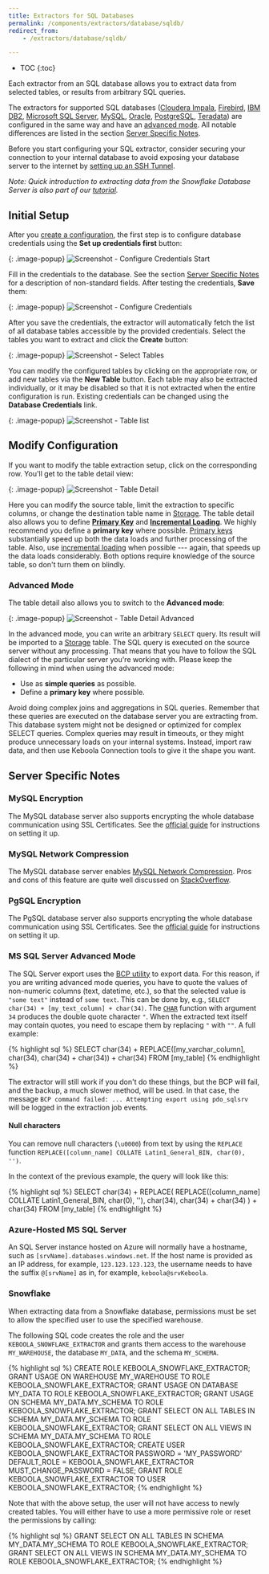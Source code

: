 ```yaml
---
title: Extractors for SQL Databases
permalink: /components/extractors/database/sqldb/
redirect_from:
    - /extractors/database/sqldb/

---
```


* TOC
{:toc}

Each extractor from an SQL database allows you to extract data from selected tables, or results from arbitrary SQL queries.

The extractors for supported SQL databases ([Cloudera Impala](https://www.cloudera.com/products/open-source/apache-hadoop/impala.html), 
[Firebird](http://www.firebirdsql.org/), [IBM DB2](https://www.ibm.com/analytics/db2), 
[Microsoft SQL Server](https://www.microsoft.com/en-us/sql-server/), [MySQL](https://www.mysql.com/),
[Oracle](https://www.oracle.com/index.html), [PostgreSQL](https://www.postgresql.org/), [Teradata](https://www.teradata.com/)) are configured
in the same way and have an [advanced mode](/components/extractors/database/sqldb/#advanced-mode). All notable differences are listed 
in the section [Server Specific Notes](#server-specific-notes).

Before you start configuring your SQL extractor, consider securing your connection to your internal database to avoid exposing 
your database server to the internet by [setting up an SSH Tunnel](/components/extractors/database/#connecting-to-database).

*Note: Quick introduction to extracting data from the Snowflake Database Server is also part of our [tutorial](/tutorial/load/database/).*

## Initial Setup
After you [create a configuration](/components/#creating-component-configuration), the first step is to configure database credentials using the **Set up credentials first** button:

{: .image-popup}
![Screenshot - Configure Credentials Start](/components/extractors/database/sqldb/sqldb-1.png)

Fill in the credentials to the database. See the section [Server Specific Notes](#server-specific-notes) for a description of non-standard fields.
After testing the credentials, **Save** them:

{: .image-popup}
![Screenshot - Configure Credentials](/components/extractors/database/sqldb/sqldb-2.png)

After you save the credentials, the extractor will automatically fetch the list of all database tables accessible by the provided credentials.
Select the tables you want to extract and click the **Create** button:

{: .image-popup}
![Screenshot - Select Tables](/components/extractors/database/sqldb/sqldb-3.png)

You can modify the configured tables by clicking on the appropriate row, or add new tables via the **New Table** button.
Each table may also be extracted individually, or it may be disabled so that it is not extracted when the entire configuration is run.
Existing credentials can be changed using the **Database Credentials** link.

{: .image-popup}
![Screenshot - Table list](/components/extractors/database/sqldb/sqldb-4.png)

## Modify Configuration
If you want to modify the table extraction setup, click on the corresponding row. You'll get to the table detail view:

{: .image-popup}
![Screenshot - Table Detail](/components/extractors/database/sqldb/sqldb-5.png)

Here you can modify the source table, limit the extraction to specific columns, or change the destination table name in
[Storage](/storage/). The table detail also allows you to define [**Primary Key**](/storage/tables/#primary-keys)
and [**Incremental Loading**](/storage/tables/#incremental-loading).
We highly recommend you define a **primary key** where possible. [Primary keys](/storage/tables/#primary-keys) substantially
speed up both the data loads and further processing of the table. Also,
use [incremental loading](/storage/tables/#incremental-loading) when possible --- again, that speeds up the data loads considerably.
Both options require knowledge of the source table, so don't turn them on blindly.

### Advanced Mode
The table detail also allows you to switch to the **Advanced mode**:

{: .image-popup}
![Screenshot - Table Detail Advanced](/components/extractors/database/sqldb/sqldb-6.png)

In the advanced mode, you can write an arbitrary `SELECT` query. Its result will be imported to a
[Storage](/storage/) table. The SQL query is executed on the source server without any processing. That means that
you have to follow the SQL dialect of the particular server you're working with.
Please keep the following in mind when using the advanced mode:

- Use as **simple queries** as possible.
- Define a **primary key** where possible.

Avoid doing complex joins and aggregations in SQL queries.
Remember that these queries are executed on the database server you are extracting from.
This database system might not be designed or optimized for complex SELECT queries.
Complex queries may result in timeouts, or they might produce unnecessary loads on your internal systems.
Instead, import raw data, and then use Keboola Connection tools to give it the shape you want.

## Server Specific Notes

### MySQL Encryption
The MySQL database server also supports encrypting the whole database communication using SSL Certificates. See the
[official guide](https://dev.mysql.com/doc/refman/5.7/en/creating-ssl-files-using-openssl.html) for instructions on setting it up.

### MySQL Network Compression
The MySQL database server enables [MySQL Network Compression](https://dev.mysql.com/doc/refman/5.7/en/group-replication-message-compression.html). Pros and cons
of this feature are quite well discussed on [StackOverflow](https://stackoverflow.com/questions/2506460/when-should-i-use-mysql-compressed-protocol).

### PgSQL Encryption
The PgSQL database server also supports encrypting the whole database communication using SSL Certificates. See the
[official guide](http://www.postgresql.cn/docs/9.5/ssl-tcp.html) for instructions on setting it up.

### MS SQL Server Advanced Mode
The SQL Server export uses the [BCP utility](https://docs.microsoft.com/en-us/sql/tools/bcp-utility?view=sql-server-2017) to export data.
For this reason, if you are writing advanced mode queries, you have to quote the values of non-numeric columns (text, datetime, etc.), so that the selected
value is `"some text"` instead of `some text`. This can be done by, e.g., `SELECT char(34) + [my_text_column] + char(34)`.
The [`CHAR`](https://docs.microsoft.com/en-us/sql/t-sql/functions/char-transact-sql?view=sql-server-2017) function with argument `34` produces
the double quote character `"`.
When the extracted text itself may contain quotes, you need to escape them by replacing `"` with `""`. A full example:

{% highlight sql %}
SELECT char(34) + REPLACE([my_varchar_column], char(34), char(34) + char(34)) + char(34) FROM [my_table]
{% endhighlight %}

The extractor will still work if you don't do these things, but the BCP will fail, and the backup, a much slower method,
will be used. In that case, the message `BCP command failed: ... Attempting export using pdo_sqlsrv` will be logged in the extraction
job events.

#### Null characters

You can remove null characters (`\u0000`) from text by using the `REPLACE` function
`REPLACE([column_name] COLLATE Latin1_General_BIN, char(0), '')`.

In the context of the previous example, the query will look like this:

{% highlight sql %}
SELECT char(34) + REPLACE(
  REPLACE([column_name] COLLATE Latin1_General_BIN, char(0), ''),
  char(34),
  char(34) + char(34)
) + char(34)
FROM [my_table]
{% endhighlight %}

### Azure-Hosted MS SQL Server
An SQL Server instance hosted on Azure will normally have a hostname, such as `[srvName].databases.windows.net`.
If the host name is provided as an IP address, for example, `123.123.123.123`, the username needs to have the suffix `@[srvName]` as in, for example, `keboola@srvKeboola`.

### Snowflake
When extracting data from a Snowflake database, permissions must be set to allow the
specified user to use the specified warehouse.

The following SQL code creates the role and the user `KEBOOLA_SNOWFLAKE_EXTRACTOR` and grants them access
to the warehouse `MY_WAREHOUSE`, the database `MY_DATA`, and the schema `MY_SCHEMA`.

{% highlight sql %}
CREATE ROLE KEBOOLA_SNOWFLAKE_EXTRACTOR;
GRANT USAGE ON WAREHOUSE MY_WAREHOUSE TO ROLE KEBOOLA_SNOWFLAKE_EXTRACTOR;
GRANT USAGE ON DATABASE MY_DATA TO ROLE KEBOOLA_SNOWFLAKE_EXTRACTOR;
GRANT USAGE ON SCHEMA MY_DATA.MY_SCHEMA TO ROLE KEBOOLA_SNOWFLAKE_EXTRACTOR;
GRANT SELECT ON ALL TABLES IN SCHEMA MY_DATA.MY_SCHEMA TO ROLE KEBOOLA_SNOWFLAKE_EXTRACTOR;
GRANT SELECT ON ALL VIEWS IN SCHEMA MY_DATA.MY_SCHEMA TO ROLE KEBOOLA_SNOWFLAKE_EXTRACTOR;
CREATE USER KEBOOLA_SNOWFLAKE_EXTRACTOR PASSWORD = 'MY_PASSWORD' DEFAULT_ROLE = KEBOOLA_SNOWFLAKE_EXTRACTOR MUST_CHANGE_PASSWORD = FALSE;
GRANT ROLE KEBOOLA_SNOWFLAKE_EXTRACTOR TO USER KEBOOLA_SNOWFLAKE_EXTRACTOR;
{% endhighlight %}

Note that with the above setup, the user will not have access to newly created tables.
You will either have to use a more permissive role or reset the permissions by calling:

{% highlight sql %}
GRANT SELECT ON ALL TABLES IN SCHEMA MY_DATA.MY_SCHEMA TO ROLE KEBOOLA_SNOWFLAKE_EXTRACTOR;
GRANT SELECT ON ALL VIEWS IN SCHEMA MY_DATA.MY_SCHEMA TO ROLE KEBOOLA_SNOWFLAKE_EXTRACTOR;
{% endhighlight %}
